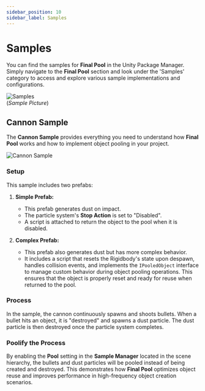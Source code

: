 ```yaml
---
sidebar_position: 10
sidebar_label: Samples
---
```

# Samples

You can find the samples for **Final Pool** in the Unity Package Manager. Simply navigate to the **Final Pool** section and look under the 'Samples' category to access and explore various sample implementations and configurations.

![Samples](https://static.wixstatic.com/media/880a29_28aea4d5b766446fa1974b8c34a6d00c~mv2.png)  
(*Sample Picture*)

## Cannon Sample

The **Cannon Sample** provides everything you need to understand how **Final Pool** works and how to implement object pooling in your project.

![Cannon Sample](https://static.wixstatic.com/media/880a29_fd8c70489942407cb19f0c45e0a77113~mv2.png)

### Setup

This sample includes two prefabs:

1. **Simple Prefab:** 
   - This prefab generates dust on impact. 
   - The particle system's **Stop Action** is set to "Disabled".
   - A script is attached to return the object to the pool when it is disabled.

2. **Complex Prefab:** 
   - This prefab also generates dust but has more complex behavior.
   - It includes a script that resets the Rigidbody's state upon despawn, handles collision events, and implements the `IPooledObject` interface to manage custom behavior during object pooling operations. This ensures that the object is properly reset and ready for reuse when returned to the pool.

### Process

In the sample, the cannon continuously spawns and shoots bullets. When a bullet hits an object, it is "destroyed" and spawns a dust particle. The dust particle is then destroyed once the particle system completes.

### Poolify the Process

By enabling the **Pool** setting in the **Sample Manager** located in the scene hierarchy, the bullets and dust particles will be pooled instead of being created and destroyed. This demonstrates how **Final Pool** optimizes object reuse and improves performance in high-frequency object creation scenarios.